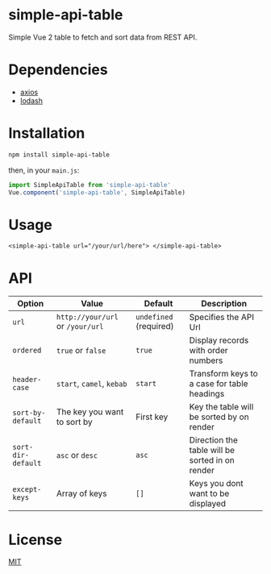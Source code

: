 # simple-api-table

Simple Vue 2 table to fetch and sort data from REST API.

# Dependencies

* [axios](https://github.com/mzabriskie/axios)
* [lodash](https://github.com/lodash/lodash)

# Installation

```bash
npm install simple-api-table
```

then, in your `main.js`:

```javascript
import SimpleApiTable from 'simple-api-table'
Vue.component('simple-api-table', SimpleApiTable)
```

# Usage

```
<simple-api-table url="/your/url/here"> </simple-api-table>
```

# API

| Option | Value | Default | Description |
| ------ | ------ | ------ | ------ |
| `url` | `http://your/url` or `/your/url` | `undefined` (required) | Specifies the API Url
| `ordered` | `true` or `false`| `true` | Display records with order numbers
| `header-case` | `start`, `camel`, `kebab` | `start` | Transform keys to a case for table headings
| `sort-by-default` | The key you want to sort by | First key | Key the table will be sorted by on render
| `sort-dir-default` | `asc` or `desc` | `asc` | Direction the table will be sorted in on render
| `except-keys` | Array of keys | `[]` | Keys you dont want to be displayed

# License

[MIT](https://opensource.org/licenses/MIT)
